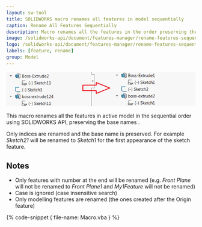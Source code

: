 ```yaml
---
layout: sw-tool
title: SOLIDWORKS macro renames all features in model sequentially
caption: Rename All Features Sequentially
description: Macro renames all the features in the order preserving the base names using SOLIDWORKS API
image: /solidworks-api/document/features-manager/rename-features-sequentially/rename-features-sequentially.png
logo: /solidworks-api/document/features-manager/rename-features-sequentially/sequntial-features.svg
labels: [feature, rename]
group: Model
---
```

![Features renamed sequentially](rename-features-sequentially.png)

This macro renames all the features in active model in the sequential order using SOLIDWORKS API, preserving the base names .

Only indices are renamed and the base name is preserved. For example *Sketch21* will be renamed to *Sketch1* for the first appearance of the sketch feature.

## Notes

* Only features with number at the end will be renamed (e.g. *Front Plane* will not be renamed to *Front Plane1* and *My1Feature* will not be renamed)
* Case is ignored (case insensitive search)
* Only modelling features are renamed (the ones created after the Origin feature)

{% code-snippet { file-name: Macro.vba } %}
